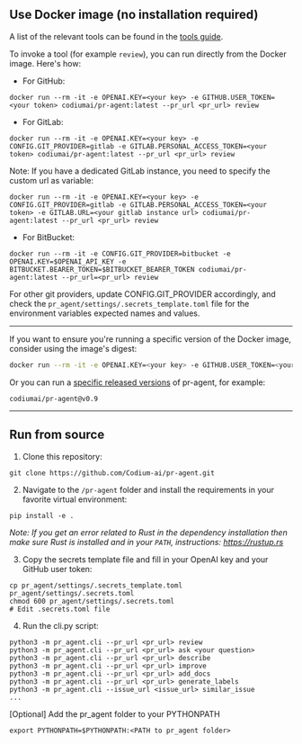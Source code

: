 ## Use Docker image (no installation required)

A list of the relevant tools can be found in the [tools guide](../tools/ask.md).

To invoke a tool (for example `review`), you can run directly from the Docker image. Here's how:

- For GitHub:
```
docker run --rm -it -e OPENAI.KEY=<your key> -e GITHUB.USER_TOKEN=<your token> codiumai/pr-agent:latest --pr_url <pr_url> review
```

- For GitLab:
```
docker run --rm -it -e OPENAI.KEY=<your key> -e CONFIG.GIT_PROVIDER=gitlab -e GITLAB.PERSONAL_ACCESS_TOKEN=<your token> codiumai/pr-agent:latest --pr_url <pr_url> review
```

Note: If you have a dedicated GitLab instance, you need to specify the custom url as variable:
```
docker run --rm -it -e OPENAI.KEY=<your key> -e CONFIG.GIT_PROVIDER=gitlab -e GITLAB.PERSONAL_ACCESS_TOKEN=<your token> -e GITLAB.URL=<your gitlab instance url> codiumai/pr-agent:latest --pr_url <pr_url> review
```

- For BitBucket:
```
docker run --rm -it -e CONFIG.GIT_PROVIDER=bitbucket -e OPENAI.KEY=$OPENAI_API_KEY -e BITBUCKET.BEARER_TOKEN=$BITBUCKET_BEARER_TOKEN codiumai/pr-agent:latest --pr_url=<pr_url> review
```

For other git providers, update CONFIG.GIT_PROVIDER accordingly, and check the `pr_agent/settings/.secrets_template.toml` file for the environment variables expected names and values.

---


If you want to ensure you're running a specific version of the Docker image, consider using the image's digest:
```bash
docker run --rm -it -e OPENAI.KEY=<your key> -e GITHUB.USER_TOKEN=<your token> codiumai/pr-agent@sha256:71b5ee15df59c745d352d84752d01561ba64b6d51327f97d46152f0c58a5f678 --pr_url <pr_url> review
```

Or you can run a [specific released versions](https://github.com/Codium-ai/pr-agent/blob/main/RELEASE_NOTES.md) of pr-agent, for example:
```
codiumai/pr-agent@v0.9
```

---

## Run from source

1. Clone this repository:

```
git clone https://github.com/Codium-ai/pr-agent.git
```

2. Navigate to the `/pr-agent` folder and install the requirements in your favorite virtual environment:

```
pip install -e .
```

*Note: If you get an error related to Rust in the dependency installation then make sure Rust is installed and in your `PATH`, instructions: https://rustup.rs*

3. Copy the secrets template file and fill in your OpenAI key and your GitHub user token:

```
cp pr_agent/settings/.secrets_template.toml pr_agent/settings/.secrets.toml
chmod 600 pr_agent/settings/.secrets.toml
# Edit .secrets.toml file
```

4. Run the cli.py script:

```
python3 -m pr_agent.cli --pr_url <pr_url> review
python3 -m pr_agent.cli --pr_url <pr_url> ask <your question>
python3 -m pr_agent.cli --pr_url <pr_url> describe
python3 -m pr_agent.cli --pr_url <pr_url> improve
python3 -m pr_agent.cli --pr_url <pr_url> add_docs
python3 -m pr_agent.cli --pr_url <pr_url> generate_labels
python3 -m pr_agent.cli --issue_url <issue_url> similar_issue
...
```

[Optional] Add the pr_agent folder to your PYTHONPATH
```
export PYTHONPATH=$PYTHONPATH:<PATH to pr_agent folder>
```